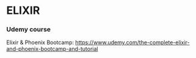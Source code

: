 # ELIXIR

### Udemy course

Elixir & Phoenix Bootcamp: https://www.udemy.com/the-complete-elixir-and-phoenix-bootcamp-and-tutorial
